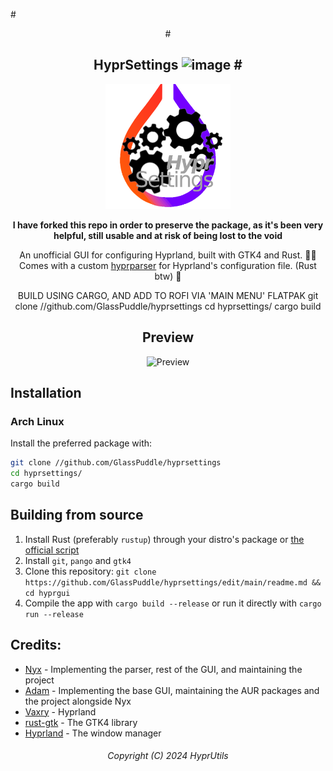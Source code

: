 #<div align='center'>

#<h2>HyprSettings <img width="480" height="480" alt="image" src="https://github.com/user-attachments/assets/0c311a62-679b-472b-980e-fe41e722c1ae" />
#</h2>

<img src='hyprsettingsicon.png' width='200' height='200'>

**I have forked this repo in order to preserve the package, as it's been very helpful, still usable and at risk of being lost to the void**

An unofficial GUI for configuring Hyprland, built with GTK4 and Rust. 🚀🦀<br>
Comes with a custom [hyprparser](https://github.com/nnyyxxxx/hyprparser) for Hyprland's configuration file. (Rust btw) 🦀

BUILD USING CARGO, AND ADD TO ROFI VIA 'MAIN MENU' FLATPAK
git clone //github.com/GlassPuddle/hyprsettings
cd hyprsettings/
cargo build

## Preview
![Preview](.github/preview.png)

</div>

## Installation


### Arch Linux

Install the preferred package with:
```bash
git clone //github.com/GlassPuddle/hyprsettings
cd hyprsettings/
cargo build
```


## Building from source
1. Install Rust (preferably `rustup`) through your distro's package or [the official script](https://www.rust-lang.org/tools/install)
2. Install `git`, `pango` and `gtk4`
3. Clone this repository:
`git clone https://github.com/GlassPuddle/hyprsettings/edit/main/readme.md && cd hyprgui`
4. Compile the app with `cargo build --release` or run it directly with `cargo run --release`


## Credits:
- [Nyx](https://github.com/nnyyxxxx) - Implementing the parser, rest of the GUI, and maintaining the project
- [Adam](https://github.com/adamperkowski) - Implementing the base GUI, maintaining the AUR packages and the project alongside Nyx
- [Vaxry](https://github.com/vaxerski) - Hyprland
- [rust-gtk](https://github.com/gtk-rs/gtk4-rs) - The GTK4 library
- [Hyprland](https://github.com/hyprwm/Hyprland) - The window manager

<h6 align='center'>Copyright (C) 2024 HyprUtils<h6>

